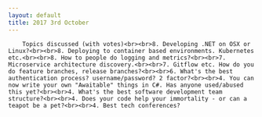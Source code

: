 ```yaml
---
layout: default
title: 2017 3rd October
---
```


		Topics discussed (with votes)<br><br>8. Developing .NET on OSX or Linux?<br><br>8. Deploying to container based environments. Kubernetes etc.<br><br>8. How to people do logging and metrics?<br><br>7. Microservice architecture discovery.<br><br>7. Gitflow etc. How do you do feature branches, release branches?<br><br>6. What's the best authentication process? username/password? 2 factor?<br><br>4. You can now write your own "Awaitable" things in C#. Has anyone used/abused this yet?<br><br>4. What's the best software development team structure?<br><br>4. Does your code help your immortality - or can a teapot be a pet?<br><br>4. Best tech conferences?

	